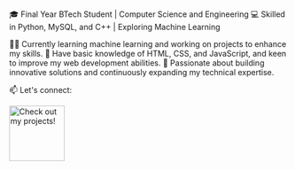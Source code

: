 🎓 Final Year BTech Student | Computer Science and Engineering
💻 Skilled in Python, MySQL, and C++ | Exploring Machine Learning

👨‍💻 Currently learning machine learning and working on projects to enhance my skills.
🌟 Have basic knowledge of HTML, CSS, and JavaScript, and keen to improve my web development abilities.
🚀 Passionate about building innovative solutions and continuously expanding my technical expertise.

📫 Let's connect: 

<a href="ttps://www.linkedin.com/in/nikkhil-sethi-241529213?utm_source=share&utm_campaign=share_via&utm_content=profile&utm_medium=ios_app/">
  <img src="https://github.com/user-attachments/assets/a87292ec-720a-4cb4-8a50-d4eb557aa524" alt="Check out my projects!" width="100">
</a>

